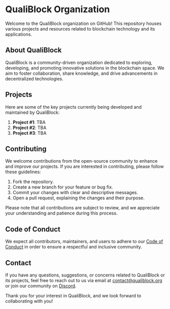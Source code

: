 # QualiBlock Organization

Welcome to the QualiBlock organization on GitHub! This repository houses various projects and resources related to blockchain technology and its applications.

## About QualiBlock

QualiBlock is a community-driven organization dedicated to exploring, developing, and promoting innovative solutions in the blockchain space. We aim to foster collaboration, share knowledge, and drive advancements in decentralized technologies.

## Projects

Here are some of the key projects currently being developed and maintained by QualiBlock:

1. **Project #1**: TBA
2. **Project #2**: TBA
3. **Project #3**: TBA

## Contributing

We welcome contributions from the open-source community to enhance and improve our projects. If you are interested in contributing, please follow these guidelines:

1. Fork the repository.
2. Create a new branch for your feature or bug fix.
3. Commit your changes with clear and descriptive messages.
4. Open a pull request, explaining the changes and their purpose.

Please note that all contributions are subject to review, and we appreciate your understanding and patience during this process.

## Code of Conduct

We expect all contributors, maintainers, and users to adhere to our [Code of Conduct](CODE_OF_CONDUCT.md) in order to ensure a respectful and inclusive community.

## Contact

If you have any questions, suggestions, or concerns related to QualiBlock or its projects, feel free to reach out to us via email at [contact@qualiblock.org](mailto:contact@qualiblock.org) or join our community on [Discord](https://discord.example).

Thank you for your interest in QualiBlock, and we look forward to collaborating with you!
